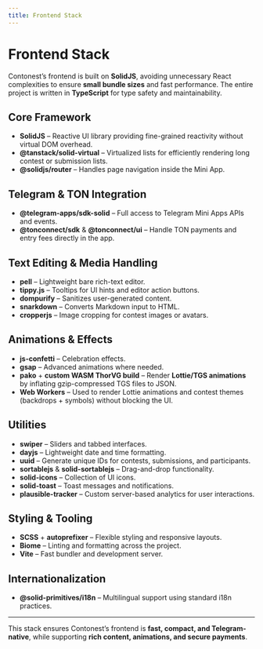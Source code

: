 ```yaml
---
title: Frontend Stack
---
```


# Frontend Stack

Contonest’s frontend is built on **SolidJS**, avoiding unnecessary React complexities to ensure **small bundle sizes** and fast performance. The entire project is written in **TypeScript** for type safety and maintainability.

## Core Framework

- **SolidJS** – Reactive UI library providing fine-grained reactivity without virtual DOM overhead.
- **@tanstack/solid-virtual** – Virtualized lists for efficiently rendering long contest or submission lists.
- **@solidjs/router** – Handles page navigation inside the Mini App.

## Telegram & TON Integration

- **@telegram-apps/sdk-solid** – Full access to Telegram Mini Apps APIs and events.
- **@tonconnect/sdk** & **@tonconnect/ui** – Handle TON payments and entry fees directly in the app.

## Text Editing & Media Handling

- **pell** – Lightweight bare rich-text editor.
- **tippy.js** – Tooltips for UI hints and editor action buttons.
- **dompurify** – Sanitizes user-generated content.
- **snarkdown** – Converts Markdown input to HTML.
- **cropperjs** – Image cropping for contest images or avatars.

## Animations & Effects

- **js-confetti** – Celebration effects.
- **gsap** – Advanced animations where needed.
- **pako** + **custom WASM ThorVG build** – Render **Lottie/TGS animations** by inflating gzip-compressed TGS files to JSON.
- **Web Workers** – Used to render Lottie animations and contest themes (backdrops + symbols) without blocking the UI.

## Utilities

- **swiper** – Sliders and tabbed interfaces.
- **dayjs** – Lightweight date and time formatting.
- **uuid** – Generate unique IDs for contests, submissions, and participants.
- **sortablejs** & **solid-sortablejs** – Drag-and-drop functionality.
- **solid-icons** – Collection of UI icons.
- **solid-toast** – Toast messages and notifications.
- **plausible-tracker** – Custom server-based analytics for user interactions.

## Styling & Tooling

- **SCSS** + **autoprefixer** – Flexible styling and responsive layouts.
- **Biome** – Linting and formatting across the project.
- **Vite** – Fast bundler and development server.

## Internationalization

- **@solid-primitives/i18n** – Multilingual support using standard i18n practices.

---

This stack ensures Contonest’s frontend is **fast, compact, and Telegram-native**, while supporting **rich content, animations, and secure payments**.
